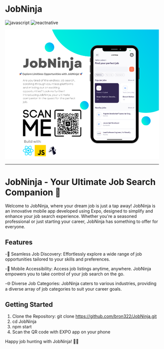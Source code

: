 # JobNinja

![javascript](http://img.shields.io/badge/-Javascript-fcd400?style=flat-square&logo=javascript&logoColor=black)
![reactnative](https://img.shields.io/badge/React_Native-20232A?style=for-the-badge&logo=react&logoColor=61DAFB)

![cover](./cover.png)

---

# JobNinja - Your Ultimate Job Search Companion 🚀

Welcome to JobNinja, where your dream job is just a tap away! JobNinja is an innovative mobile app developed using Expo, designed to simplify and enhance your job search experience. Whether you're a seasoned professional or just starting your career, JobNinja has something to offer for everyone.

## Features

-🌟 Seamless Job Discovery: Effortlessly explore a wide range of job opportunities tailored to your skills and preferences.

-📱 Mobile Accessibility: Access job listings anytime, anywhere. JobNinja empowers you to take control of your job search on the go.

-🌐 Diverse Job Categories: JobNinja caters to various industries, providing a diverse array of job categories to suit your career goals.

## Getting Started
1. Clone the Repository: git clone https://github.com/bron322/JobNinja.git
2. cd JobNinja
3. npm start
4. Scan the QR code with EXPO app on your phone
   
Happy job hunting with JobNinja! 🚀✨
